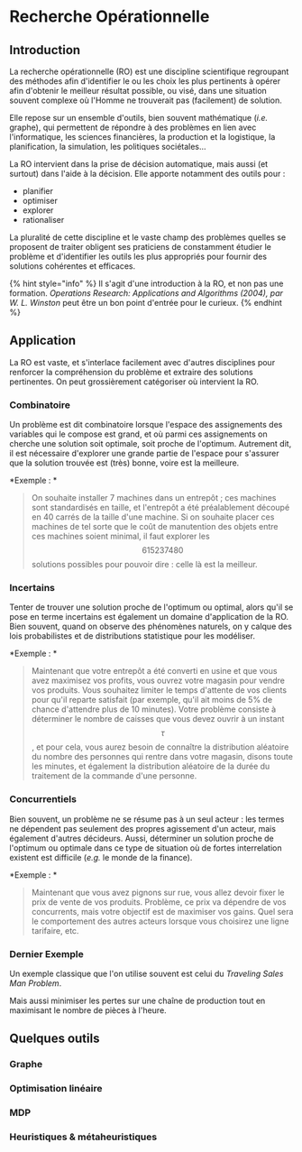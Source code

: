 # Recherche Opérationnelle

## Introduction

La recherche opérationnelle (RO) est une discipline scientifique regroupant des méthodes afin d'identifier le ou les choix les plus pertinents à opérer afin d'obtenir le meilleur résultat possible, ou visé, dans une situation souvent complexe où l'Homme ne trouverait pas (facilement) de solution.

Elle repose sur un ensemble d'outils, bien souvent mathématique (*i.e.* graphe), qui permettent de répondre à des problèmes en lien avec l'informatique, les sciences financières, la production et la logistique, la planification, la simulation, les politiques sociétales...

La RO intervient dans la prise de décision automatique, mais aussi (et surtout) dans l'aide à la décision. Elle apporte notamment des outils pour :

* planifier
* optimiser
* explorer
* rationaliser

La pluralité de cette discipline et le vaste champ des problèmes quelles se proposent de traiter obligent ses praticiens de constamment étudier le problème et d'identifier les outils les plus appropriés pour fournir des solutions cohérentes et efficaces.

{% hint style="info" %}
Il s'agit d'une introduction à la RO, et non pas une formation. *Operations Research: Applications and Algorithms (2004), par W. L. Winston* peut être un bon point d'entrée pour le curieux.
{% endhint %}

## Application

La RO est vaste, et s'interlace facilement avec d'autres disciplines pour renforcer la compréhension du problème et extraire des solutions pertinentes. On peut grossièrement catégoriser où intervient la RO.

### Combinatoire
Un problème est dit combinatoire lorsque l'espace des assignements des variables qui le compose est grand, et où parmi ces assignements on cherche une solution soit optimale, soit proche de l'optimum. Autrement dit, il est nécessaire d'explorer une grande partie de l'espace pour s'assurer que la solution trouvée est (très) bonne, voire est la meilleure.

*Exemple : *
> On souhaite installer 7 machines dans un entrepôt ; ces machines sont standardisés en taille, et l'entrepôt a été préalablement découpé en 40 carrés de la taille d'une machine. Si on souhaite placer ces machines de tel sorte que le coût de manutention des objets entre ces machines soient minimal, il faut explorer les $$615237480$$ solutions possibles pour pouvoir dire : celle là est la meilleur.

### Incertains
Tenter de trouver une solution proche de l'optimum ou optimal, alors qu'il se pose en terme incertains est également un domaine d'application de la RO. Bien souvent, quand on observe des phénomènes naturels, on y calque des lois probabilistes et de distributions statistique pour les modéliser.

*Exemple : *
> Maintenant que votre entrepôt a été converti en usine et que vous avez maximisez vos profits, vous ouvrez votre magasin pour vendre vos produits. Vous souhaitez limiter le temps d'attente de vos clients pour qu'il reparte satisfait (par exemple, qu'il ait moins de 5% de chance d'attendre plus de 10 minutes). Votre problème consiste à déterminer le nombre de caisses que vous devez ouvrir à un instant $$\tau$$, et pour cela, vous aurez besoin de connaître la distribution aléatoire du nombre des personnes qui rentre dans votre magasin, disons toute les minutes, et également la distribution aléatoire de la durée du traitement de la commande d'une personne.

### Concurrentiels
Bien souvent, un problème ne se résume pas à un seul acteur : les termes ne dépendent pas seulement des propres agissement d'un acteur, mais également d'autres décideurs. Aussi, déterminer un solution proche de l'optimum ou optimale dans ce type de situation où de fortes interrelation existent est difficile (*e.g.* le monde de la finance).

*Exemple : *
> Maintenant que vous avez pignons sur rue, vous allez devoir fixer le prix de vente de vos produits. Problème, ce prix va dépendre de vos concurrents, mais votre objectif est de maximiser vos gains. Quel sera le comportement des autres acteurs lorsque vous choisirez une ligne tarifaire, etc.

### Dernier Exemple
Un exemple classique que l'on utilise souvent est celui du *Traveling Sales Man Problem*.


Mais aussi minimiser les pertes sur une chaîne de production tout en maximisant le nombre de pièces à l'heure.

## Quelques outils

### Graphe

### Optimisation linéaire

### MDP

### Heuristiques & métaheuristiques